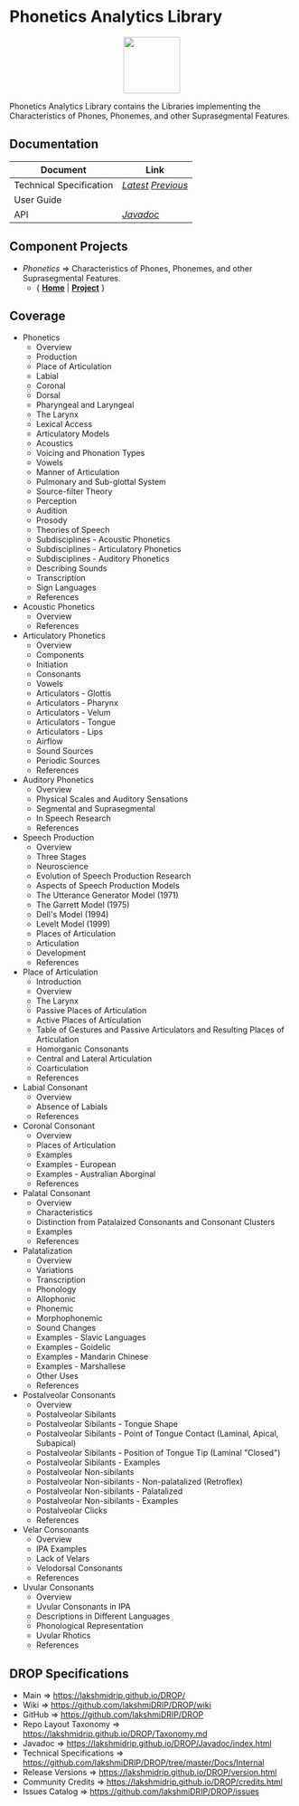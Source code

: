 ﻿
# Phonetics Analytics Library


<p align="center"><img src="https://github.com/lakshmiDRIP/DROP/blob/master/DRIP_Logo.gif?raw=true" width="100"></p>

Phonetics Analytics Library contains the Libraries implementing the Characteristics of Phones, Phonemes, and other Suprasegmental Features.


## Documentation

 |        Document         | Link |
 |-------------------------|------|
 | Technical Specification | [*Latest*](https://github.com/lakshmiDRIP/DROP/blob/master/Docs/Internal/PhoneticsAnalytics/PhoneticsAnalytics_v5.32.pdf) [*Previous*](https://github.com/lakshmiDRIP/DROP/blob/master/Docs/Internal/PhoneticsAnalytics) |
 | User Guide              |  |
 | API                     | [*Javadoc*](https://lakshmidrip.github.io/DROP/Javadoc/index.html)|


## Component Projects

 * *Phonetics* => Characteristics of Phones, Phonemes, and other Suprasegmental Features.
	* { [**Home**](https://github.com/lakshmiDRIP/DROP/tree/master/src/main/java/org/drip/phonetics/README.md) | 
	[**Project**](https://github.com/lakshmiDRIP/DROP/issues?q=is%3Aopen+is%3Aissue+label%3Aphonetics) }


## Coverage

 * Phonetics
	* Overview
	* Production
	* Place of Articulation
	* Labial
	* Coronal
	* Dorsal
	* Pharyngeal and Laryngeal
	* The Larynx
	* Lexical Access
	* Articulatory Models
	* Acoustics
	* Voicing and Phonation Types
	* Vowels
	* Manner of Articulation
	* Pulmonary and Sub-glottal System
	* Source-filter Theory
	* Perception
	* Audition
	* Prosody
	* Theories of Speech
	* Subdisciplines - Acoustic Phonetics
	* Subdisciplines - Articulatory Phonetics
	* Subdisciplines - Auditory Phonetics
	* Describing Sounds
	* Transcription
	* Sign Languages
	* References
 * Acoustic Phonetics
	* Overview
	* References
 * Articulatory Phonetics
	* Overview
	* Components
	* Initiation
	* Consonants
	* Vowels
	* Articulators - Glottis
	* Articulators - Pharynx
	* Articulators - Velum
	* Articulators - Tongue
	* Articulators - Lips
	* Airflow
	* Sound Sources
	* Periodic Sources
	* References
 * Auditory Phonetics
	* Overview
	* Physical Scales and Auditory Sensations
	* Segmental and Suprasegmental
	* In Speech Research
	* References
 * Speech Production
	* Overview
	* Three Stages
	* Neuroscience
	* Evolution of Speech Production Research
	* Aspects of Speech Production Models
	* The Utterance Generator Model (1971)
	* The Garrett Model (1975)
	* Dell's Model (1994)
	* Levelt Model (1999)
	* Places of Articulation
	* Articulation
	* Development
	* References
 * Place of Articulation
	* Introduction
	* Overview
	* The Larynx
	* Passive Places of Articulation
	* Active Places of Articulation
	* Table of Gestures and Passive Articulators and Resulting Places of Articulation
	* Homorganic Consonants
	* Central and Lateral Articulation
	* Coarticulation
	* References
 * Labial Consonant
	* Overview
	* Absence of Labials
	* References
 * Coronal Consonant
	* Overview
	* Places of Articulation
	* Examples
	* Examples - European
	* Examples - Australian Aborginal
	* References
 * Palatal Consonant
	* Overview
	* Characteristics
	* Distinction from Patalaized Consonants and Consonant Clusters
	* Examples
	* References
 * Palatalization
	* Overview
	* Variations
	* Transcription
	* Phonology
	* Allophonic
	* Phonemic
	* Morphophonemic
	* Sound Changes
	* Examples - Slavic Languages
	* Examples - Goidelic
	* Examples - Mandarin Chinese
	* Examples - Marshallese
	* Other Uses
	* References
 * Postalveolar Consonants
	* Overview
	* Postalveolar Sibilants
	* Postalveolar Sibilants - Tongue Shape
	* Postalveolar Sibilants - Point of Tongue Contact (Laminal, Apical, Subapical)
	* Postalveolar Sibilants - Position of Tongue Tip (Laminal "Closed")
	* Postalveolar Sibilants - Examples
	* Postalveolar Non-sibilants
	* Postalveolar Non-sibilants - Non-palatalized (Retroflex)
	* Postalveolar Non-sibilants - Palatalized
	* Postalveolar Non-sibilants - Examples
	* Postalveolar Clicks
	* References
 * Velar Consonants
	* Overview
	* IPA Examples
	* Lack of Velars
	* Velodorsal Consonants
	* References
 * Uvular Consonants
	* Overview
	* Uvular Consonants in IPA
	* Descriptions in Different Languages
	* Phonological Representation
	* Uvular Rhotics
	* References


## DROP Specifications

 * Main                     => https://lakshmidrip.github.io/DROP/
 * Wiki                     => https://github.com/lakshmiDRIP/DROP/wiki
 * GitHub                   => https://github.com/lakshmiDRIP/DROP
 * Repo Layout Taxonomy     => https://lakshmidrip.github.io/DROP/Taxonomy.md
 * Javadoc                  => https://lakshmidrip.github.io/DROP/Javadoc/index.html
 * Technical Specifications => https://github.com/lakshmiDRIP/DROP/tree/master/Docs/Internal
 * Release Versions         => https://lakshmidrip.github.io/DROP/version.html
 * Community Credits        => https://lakshmidrip.github.io/DROP/credits.html
 * Issues Catalog           => https://github.com/lakshmiDRIP/DROP/issues
